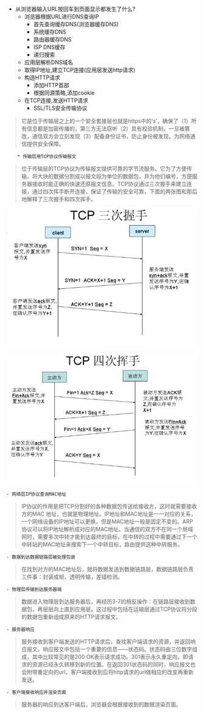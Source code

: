 + 从浏览器输入URL按回车到页面显示都发生了什么?
    - 浏览器根据URL进行DNS查询IP
        * 首先查询缓存DNS(浏览器缓存DNS)
        * 系统缓存DNS 
        * 路由器缓存DNS
        * ISP DNS缓存
        * 递归搜索
    - 应用层解析DNS域名
    - 取得IP地址,建立TCP连接(应用层发送http请求)
    - 构造HTTP请求
        * 添加HTTP首部
        * 根据同源策略,添加cookie
    - 在TCP连接,发送HTTP请求
        * SSL/TLS安全传输协议
> 它是位于传输层之上的一个安全套接层也就是https中的’s’，确保了（1）所有信息都是加密传播的，第三方无法窃听（2）具有校验机制，一旦被篡改，通信双方会立刻发现（3）配备身份证书，防止身份被发现。为网络通信提供安全保障。
        
        * 传输层用TCP协议传输报文
> 位于传输层的TCP协议为传输报文提供可靠的字节流服务。它为了方便传输，将大块的数据分割成以报文段为单位的数据包，并为他们编号，方便服务器接收时能正确的快速还原报文信息。TCP协议通过三次握手来建立连接，通过四次挥手断开连接，保证了传输的安全可靠，下面的两张图和那后地解释了三次握手和四次挥手。

![TCP三次握手](./img/f667315b6ac17788.png)

![TCP四次握手](./img/9530aa5f671b6ec3.png)

    - 网络层IP协议查询MAC地址
> IP协议的作用是把TCP分割好的各种数据包传送给接收方，这时就需要接收方的MAC 地址，也就是物理地址。IP地址和MAC地址是一一对应的关系，一个网络设备的IP地址可以更换，但是MAC地址一般是固定不变的。ARP协议可以将IP地址解析成对应的MAC地址。当通信的双方不在同一个局域网时，需要多次中转才能到达最终的目标，在中转的过程中需要通过下一个中转站的MAC地址来搜索下一个中转目标，路由提供这种中转服务。

    - 数据到达数据链路层被处理包装
> 在找到对方的MAC地址后，就将数据发送到数据链路层，数据链路层负责三件事：封装成帧，透明传输，差错检测。

    - 物理层传输到达服务器端
> 数据进入物理层到达服务器后，再经历3-7的相反操作：在链路层接收到数据包，再层层向上直到应用层。这过程中包括在运输层通过TCP协议将分段的数据包重新组成原来的HTTP请求报文。

    - 服务器响应
> 服务接收到客户端发送的HTTP请求后，查找客户端请求的资源，并返回响应报文，响应报文中包括一个重要的信息——状态码。状态码由三位数字组成，其中比较常见的是200 OK表示请求成功。301表示永久重定向，即请求的资源已经永久转移到新的位置。在返回301状态码的同时，响应报文也会附带重定向的url，客户端接收到后将http请求的url做相应的改变再重新发送。
    
    - 客户端接收响应并渲染页面
> 服务器的响应到达客户端后，浏览器会根据接收到的数据渲染页面。 
